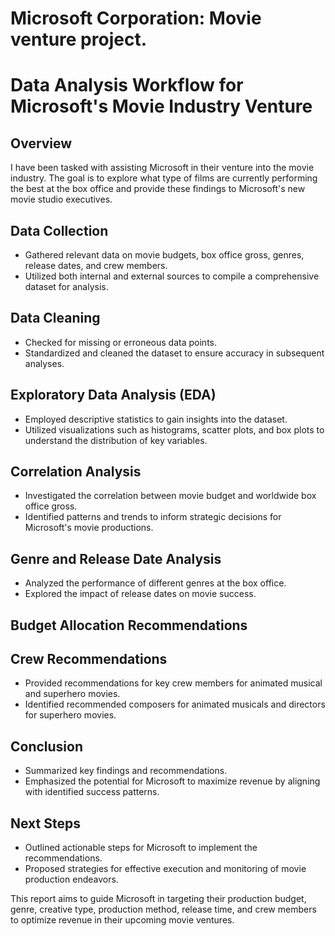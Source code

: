 # Microsoft Corporation: Movie venture project.
# Data Analysis Workflow for Microsoft's Movie Industry Venture

## Overview

I have been tasked with assisting Microsoft in their venture into the movie industry. The goal is to explore what type of films are currently performing the best at the box office and provide these findings to Microsoft's new movie studio executives.

## Data Collection

- Gathered relevant data on movie budgets, box office gross, genres, release dates, and crew members.
- Utilized both internal and external sources to compile a comprehensive dataset for analysis.

## Data Cleaning

- Checked for missing or erroneous data points.
- Standardized and cleaned the dataset to ensure accuracy in subsequent analyses.

## Exploratory Data Analysis (EDA)

- Employed descriptive statistics to gain insights into the dataset.
- Utilized visualizations such as histograms, scatter plots, and box plots to understand the distribution of key variables.

## Correlation Analysis

- Investigated the correlation between movie budget and worldwide box office gross.
- Identified patterns and trends to inform strategic decisions for Microsoft's movie productions.

## Genre and Release Date Analysis

- Analyzed the performance of different genres at the box office.
- Explored the impact of release dates on movie success.

## Budget Allocation Recommendations

## Crew Recommendations

- Provided recommendations for key crew members for animated musical and superhero movies.
- Identified recommended composers for animated musicals and directors for superhero movies.

## Conclusion

- Summarized key findings and recommendations.
- Emphasized the potential for Microsoft to maximize revenue by aligning with identified success patterns.

## Next Steps

- Outlined actionable steps for Microsoft to implement the recommendations.
- Proposed strategies for effective execution and monitoring of movie production endeavors.

This report aims to guide Microsoft in targeting their production budget, genre, creative type, production method, release time, and crew members to optimize revenue in their upcoming movie ventures.
